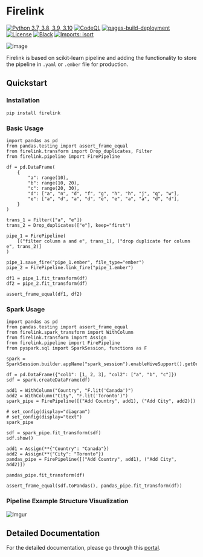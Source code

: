 # Firelink

[![Python 3.7, 3.8, 3.9, 3.10](https://img.shields.io/pypi/pyversions/p)](https://www.python.org/downloads/release/python-388/)
[![CodeQL](https://github.com/couyang24/Firelink/actions/workflows/codeql-analysis.yml/badge.svg)](https://github.com/couyang24/Firelink/actions/workflows/codeql-analysis.yml)
[![pages-build-deployment](https://github.com/couyang24/Firelink/actions/workflows/pages/pages-build-deployment/badge.svg)](https://github.com/couyang24/Firelink/actions/workflows/pages/pages-build-deployment)
[![License](https://img.shields.io/hexpm/l/num)](https://github.com/couyang24/firelink/blob/main/LICENSE)
[![Black](https://img.shields.io/badge/code%20style-black-000000.svg)](https://github.com/ambv/black)
[![Imports: isort](https://img.shields.io/badge/%20imports-isort-%231674b1?style=flat&labelColor=ef8336)](https://pycqa.github.io/isort/)

![image](https://i.imgur.com/QRJUi98.png)

Firelink is based on scikit-learn pipeline and adding the functionality to store the pipeline in `.yaml` or `.ember` file for production.

## Quickstart

### Installation

```
pip install firelink
```

### Basic Usage

```
import pandas as pd
from pandas.testing import assert_frame_equal
from firelink.transform import Drop_duplicates, Filter
from firelink.pipeline import FirePipeline

df = pd.DataFrame(
    {
        "a": range(10),
        "b": range(10, 20),
        "c": range(20, 30),
        "d": ["a", "n", "d", "f", "g", "h", "h", "j", "q", "w"],
        "e": ["a", "d", "a", "d", "e", "e", "a", "a", "d", "d"],
    }
)

trans_1 = Filter(["a", "e"])
trans_2 = Drop_duplicates(["e"], keep="first")

pipe_1 = FirePipeline(
    [("filter column a and e", trans_1), ("drop duplicate for column e", trans_2)]
)

pipe_1.save_fire("pipe_1.ember", file_type="ember")
pipe_2 = FirePipeline.link_fire("pipe_1.ember")

df1 = pipe_1.fit_transform(df)
df2 = pipe_2.fit_transform(df)

assert_frame_equal(df1, df2)
```

### Spark Usage

```
import pandas as pd
from pandas.testing import assert_frame_equal
from firelink.spark_transform import WithColumn
from firelink.transform import Assign
from firelink.pipeline import FirePipeline
from pyspark.sql import SparkSession, functions as F

spark = SparkSession.builder.appName("spark_session").enableHiveSupport().getOrCreate()

df = pd.DataFrame({"col1": [1, 2, 3], "col2": ["a", "b", "c"]})
sdf = spark.createDataFrame(df)

add1 = WithColumn("Country", "F.lit('Canada')")
add2 = WithColumn("City", "F.lit('Toronto')")
spark_pipe = FirePipeline([("Add Country", add1), ("Add City", add2)])

# set_config(display="diagram")
# set_config(display="text")
spark_pipe

sdf = spark_pipe.fit_transform(sdf)
sdf.show()

add1 = Assign(**{"Country": "Canada"})
add2 = Assign(**{"City": "Toronto"})
pandas_pipe = FirePipeline([("Add Country", add1), ("Add City", add2)])

pandas_pipe.fit_transform(df)

assert_frame_equal(sdf.toPandas(), pandas_pipe.fit_transform(df))
```

### Pipeline Example Structure Visualization

![Imgur](https://i.imgur.com/x6CJ0sh.png)

## Detailed Documentation

For the detailed documentation, please go through this [portal](https://couyang24.github.io/Firelink/).
